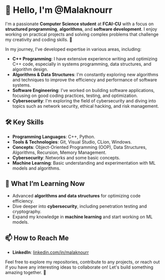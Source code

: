 # 👋 Hello, I'm @Malaknourr

I'm a passionate **Computer Science student** at **FCAI-CU** with a focus on **structured programming**, **algorithms**, and **software development**. I enjoy working on practical projects and solving complex problems that challenge my creativity and coding skills. 🚀

In my journey, I've developed expertise in various areas, including:

- **C++ Programming**: I have extensive experience writing and optimizing C++ code, especially in systems programming, data structures, and algorithm design.
- **Algorithms & Data Structures**: I'm constantly exploring new algorithms and techniques to improve the efficiency and performance of software systems.
- **Software Engineering**: I’ve worked on building software applications, focusing on good coding practices, testing, and optimization.
- **Cybersecurity**: I'm exploring the field of cybersecurity and diving into topics such as network security, ethical hacking, and risk management.

## 🛠️ Key Skills
- **Programming Languages**: C++, Python.
- **Tools & Technologies**: Git, Visual Studio, CLion, Windows.
- **Concepts**: Object-Oriented Programming (OOP), Data Structures, Algorithms, Recursion, Memory Management.
- **Cybersecurity**: Networks and some basic concepts.
- **Machine Learning**: Basic understanding and experimentation with ML models and algorithms.

## 🌱 What I’m Learning Now
- Advanced **algorithms and data structures** for optimizing code efficiency.
- Dive deeper into **cybersecurity**, including penetration testing and cryptography.
- Expand my knowledge in **machine learning** and start working on ML models.

## 📫 How to Reach Me
- **LinkedIn**: [linkedin.com/in/malaknourr](https://www.linkedin.com/in/malak-nourelhussien)
  
Feel free to explore my repositories, contribute to any projects, or reach out if you have any interesting ideas to collaborate on! Let's build something amazing together. 🤝
